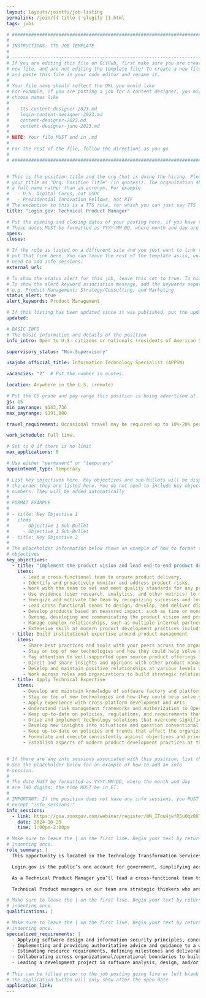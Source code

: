 ```yaml
---
layout: layouts/jointts/job-listing
permalink: /join/{{ title | slugify }}.html
tags: jobs

# ###############################################################################
#                                                                              #
# INSTRUCTIONS: TTS JOB TEMPLATE                                               #
#                                                                              #
# -----------------------------------------------------------------------------#
# If you are editing this file on GitHub, first make sure you are creating a   #
# new file, and are not editing the template file! To create a new file, copy  #
# and paste this file in your code editor and rename it.                       #
#                                                                              #
# Your file name should reflect the URL you would like                         #
# For example, if you are posting a job for a content designer, you might      #
# choose names like                                                            #
#                                                                              #
#    tts-content-designer-2023.md                                              #
#    login-content-designer-2023.md                                            #
#    content-designer-2023.md                                                  #
#    content-designer-june-2023.md                                             #
#                                                                              #
# NOTE: Your file MUST end in .md                                              #
#                                                                              #
# For the rest of the file, follow the directions as you go                    #
#                                                                              #
# ###############################################################################


# This is the position title and the org that is doing the hiring. Please format
# your title as "Org: Position Title" (in quotes!). The organization should be
# a full name rather than an acronym. For example
#   - U.S. Digital Corps, not USDC
#   - Presidential Innovation Fellows, not PIF
# The exception to this is a TTS role, for which you can just say TTS
title: "Login.gov: Technical Product Manager"

# Put the opening and closing dates of your posting here, if you have them
# These dates MUST be formatted as YYYY-MM-DD, where month and day are 2-digits
opens:
closes:

# If the role is listed on a different site and you just want to link to it,
# put that link here. You can leave the rest of the template as-is, unless you
# need to add info sessions.
external_url:

# To show the status alert for this job, leave this set to true. To hide it, change to false
# To show the alert keyword association message, add the keywords separated by a semi-colon
# e.g. Product Management; Strategy/Consulting; and Marketing
status_alert: true
alert_keywords: Product Management

# If this listing has been updated since it was published, put the updated date below in YYYY-MM-DD format.
updated:

# BASIC INFO
# The basic information and details of the position
info_intro: Open to U.S. citizens or nationals (residents of American Samoa and Swains Island). Subject to background check.

supervisory_status: "Non-Supervisory"

usajobs_official_title: Information Technology Specialist (APPSW)

vacancies: "2"  # Put the number in quotes.

location: Anywhere in the U.S. (remote)

# Put the GS grade and pay range this position is being advertised at. For SES positions, set the value of gs to SES.
gs: 15
min_payrange: $143,736
max_payrange: $191,000

travel_requirement: Occasional travel may be required up to 10%-20% per year.

work_schedule: Full time.

# Set to 0 if there is no limit
max_applications: 0

# Use either "permanent" or "temporary"
appointment_type: temporary

# List key objectives here. Key objectives and sub-bullets will be displayed in
# the order they are listed here. You do not need to include key objective
# numbers. They will be added automatically
#
# FORMAT EXAMPLE
#
# - title: Key Objective 1
#   items
#     - Objective 1 Sub-Bullet
#     - Objective 1 Sub-Bullet
# - title: Key Objective 2
#
# The placeholder information below shows an example of how to format the key
# objectives
key_objectives:
  - title: "Implement the product vision and lead end-to-end product development"
    items:
      - Lead a cross-functional team to ensure product delivery.
      - Identify and proactively monitor and address product risks.
      - Work with the team to set and meet quality standards for any product you build.
      - Use evidence (user research, analytics, and other metrics) to make product decisions.
      - Energize and motivate the team by recognizing successes and learning from failures.
      - Lead cross functional teams to design, develop, and deliver digital products or services.
      - Develop products based on measured impact, such as time or money saved or value created.
      - Owning, developing and communicating the product vision and product roadmap.
      - Manage complex relationships, such as multiple internal partners, significant executive oversight, or multiple distinct user groups.
      - Extensive skill at modern product development practices including agile/iterative software development, use of open source tools or techniques, and user-centered product approaches.
  - title: Build institutional expertise around product management
    items:
      - Share best practices and tools with your peers across the organization.
      - Stay on top of new technologies and how they could help solve government problems.
      - Pay attention to well-supported open source product offerings that can be reused in a government context to solve common problems.
      - Direct and share insights and opinions with other product managers, contributing to our growing culture of product management.
      - Develop and maintain positive relationships at various levels within an organization and champion diversity, equity, inclusion, and accessibility.
      - Work across roles and organizations to build strategic relationships, achieve common goals, and to resolve sensitive issues.
  - title: Apply Technical Expertise
    items:
      - Develop and maintain knowledge of software factory and platform concepts and how they are leveraged in government.
      - Stay on top of new technologies and how they could help solve government problems.
      - Apply experience with cross-platform development and APIs.
      - Understand risk management frameworks and Authorization to Operate (ATO) concepts.
      - Keep up-to-date on policies, regulations, and requirements that impact digital services.
      - Drive and implement technology solutions that overcome significant challenges resulting from complex or bureaucratic environments or technically difficult problems.
      - Develop new insights into situations and question conventional approaches.
      - Keep up-to-date on policies and trends that affect the organization and shape stakeholders’ views.
      - Formulate and execute consistently against objectives and priorities.
      - Establish aspects of modern product development practices at the organizational level including agile/iterative software development, use of open source tools or techniques, and user-centered product approaches.


# If there are any info sessions associated with this position, list them here
# See the placeholder below for an example of how to add an info
# session.
#
# The date MUST be formatted as YYYY-MM-DD, where the month and day
# are TWO digits; the time MUST be in ET.
#
# IMPORTANT: If the position does not have any info sessions, you MUST delete everything
# except "info_sessions:"
info_sessions:
  - link: https://gsa.zoomgov.com/webinar/register/WN_ITou4jwfR5uOqz8UTyS9mw#/registration
    date: 2024-10-29
    time: 1:00pm-2:00pm

# Make sure to leave the | on the first line. Begin your text by returning to the next line and
# indenting once.
role_summary: |
  This opportunity is located in the Technology Transformation Services (TTS) Solutions Division’s Login.gov team. The Login.gov team is remote-first and is composed of experts across product development, software engineering, cybersecurity, and platform engineering.

  Login.gov is the public’s one account for government, simplifying access to government benefits and services for members of the public by enabling them to reuse one secure account across government agencies, and improving the security of government systems by enabling agencies to leverage a shared technology service to provide strong authentication and identity verification services to their customers.This opportunity is located in the Technology Transformation Services (TTS) Solutions Division’s Login.gov.

  As a Technical Product Manager you’ll lead a cross-functional team to deliver products using agile methodologies and modern software development practices while building capacity for product innovation in government.

  Technical Product managers on our team are strategic thinkers who are comfortable defining a compelling vision and designing a measurable strategy to achieve that vision. Decisive leaders who know how to motivate cross-functional teams to build the right thing. Comfortable with the software development lifecycle, modern automated development and operation tools, and federal security and compliance standards.

# Make sure to leave the | on the first line. Begin your text by returning to the next line and
# indenting once.
qualifications: |

# Make sure to leave the | on the first line. Begin your text by returning to the next line and
# indenting once.
specialized_requirements: |
  - Applying software design and information security principles, concepts, methods, standards, and practices.
  - Implementing and providing authoritative advice and guidance to a wide array of management, staff, and other stakeholders to ensure the  confidentiality, integrity, and availability of digital services/platforms/products on a broad, complex spectrum impacting government entities.
  - Estimating resource requirements, defining milestones and deliverables, monitoring activities, and evaluating and reporting on accomplishments.
  - Collaborating across organizational/operational boundaries to build strategic relationships and resolving sensitive IT issues.
  - Leading a development project in software analysis, design, and/or development and implementation for a new system or enhancement to an existing IT system; including applying software development methodologies. 
  
# This can be filled prior to the job posting going live or left blank #
# The application button will only show after the open date            #
application_link:
---
```

